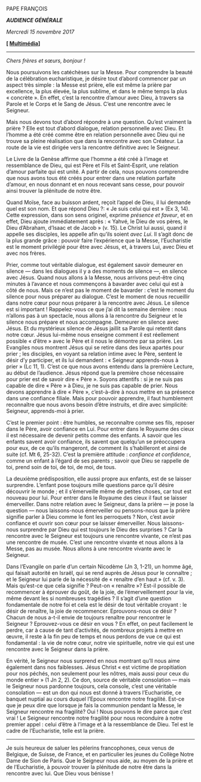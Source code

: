 PAPE FRANÇOIS

***AUDIENCE GÉNÉRALE***

*Mercredi 15 novembre 2017*

**[ [Multimédia](http://w2.vatican.va/content/francesco/fr/events/event.dir.html/content/vaticanevents/fr/2017/11/15/udienzagenerale.html)]**

* * *

*Chers frères et sœurs, bonjour !*

Nous poursuivons les catéchèses sur la Messe. Pour comprendre la beauté de la célébration eucharistique, je désire tout d’abord commencer par un aspect très simple : la Messe est prière, elle est même la prière par excellence, la plus élevée, la plus sublime, et dans le même temps la plus « concrète ». En effet, c’est la rencontre d’amour avec Dieu, à travers sa Parole et le Corps et le Sang de Jésus. C’est une rencontre avec le Seigneur.

Mais nous devons tout d’abord répondre à une question. Qu’est vraiment la prière ? Elle est tout d’abord dialogue, relation personnelle avec Dieu. Et l’homme a été créé comme être en relation personnelle avec Dieu qui ne trouve sa pleine réalisation que dans la rencontre avec son Créateur. La route de la vie est dirigée vers la rencontre définitive avec le Seigneur.

Le Livre de la Genèse affirme que l’homme a été créé à l’image et ressemblance de Dieu, qui est Père et Fils et Saint-Esprit, une relation d’amour parfaite qui est unité. A partir de cela, nous pouvons comprendre que nous avons tous été créés pour entrer dans une relation parfaite d’amour, en nous donnant et en nous recevant sans cesse, pour pouvoir ainsi trouver la plénitude de notre être.

Quand Moïse, face au buisson ardent, reçoit l’appel de Dieu, il lui demande quel est son nom. Et que répond Dieu ?: « Je suis celui qui est » (Ex 3, 14). Cette expression, dans son sens originel, exprime *présence et faveur*, et en effet, Dieu ajoute immédiatement après : « Yahvé, le Dieu de vos pères, le Dieu d’Abraham, d’Isaac et de Jacob » (v. 15). Le Christ lui aussi, quand il appelle ses disciples, les appelle afin qu’ils soient *avec Lui*. Il s’agit donc de la plus grande grâce : pouvoir faire l’expérience que la Messe, l’Eucharistie est le moment privilégié pour être avec Jésus, et, à travers Lui, avec Dieu et avec nos frères.

Prier, comme tout véritable dialogue, est également savoir demeurer en silence — dans les dialogues il y a des moments de silence —, en silence avec Jésus. Quand nous allons à la Messe, nous arrivons peut-être cinq minutes à l’avance et nous commençons à bavarder avec celui qui est à côté de nous. Mais ce n’est pas le moment de bavarder : c’est le moment du silence pour nous préparer au dialogue. C’est le moment de nous recueillir dans notre cœur pour nous préparer à la rencontre avec Jésus. Le silence est si important ! Rappelez-vous ce que j’ai dit la semaine dernière : nous n’allons pas à un spectacle, nous allons à la rencontre du Seigneur et le silence nous prépare et nous accompagne. Demeurer en silence avec Jésus. Et du mystérieux silence de Jésus jaillit sa Parole qui retentit dans notre cœur. Jésus lui-même nous enseigne comment il est réellement possible « d’être » avec le Père et il nous le démontre par sa prière. Les Evangiles nous montrent Jésus qui se retire dans des lieux apartés pour prier ; les disciples, en voyant sa relation intime avec le Père, sentent le désir d’y participer, et ils lui demandent : « Seigneur apprends-nous à prier » (Lc 11, 1). C’est ce que nous avons entendu dans la première Lecture, au début de l’audience. Jésus répond que la première chose nécessaire pour prier est de savoir dire « Père ». Soyons attentifs : si je ne suis pas capable de dire « Père » à Dieu, je ne suis pas capable de prier. Nous devons apprendre à dire « Père », c’est-à-dire à nous mettre en sa présence dans une confiance filiale. Mais pour pouvoir apprendre, il faut humblement reconnaître que nous avons besoin d’être instruits, et dire avec simplicité: Seigneur, apprends-moi à prier.

C’est le premier point : être humbles, se reconnaître comme ses fils, reposer dans le Père, avoir confiance en Lui. Pour entrer dans le Royaume des cieux il est nécessaire de devenir petits comme des enfants. A savoir que les enfants savent avoir confiance, ils savent que quelqu’un se préoccupera pour eux, de ce qu’ils mangeront, de comment ils s’habilleront et ainsi de suite (cf. Mt 6, 25-32). C’est la première attitude : *confiance et confidence*, comme un enfant à l’égard de ses parents ; savoir que Dieu se rappelle de toi, prend soin de toi, de toi, de moi, de tous.

La deuxième prédisposition, elle aussi propre aux enfants, est de se laisser surprendre. L’enfant pose toujours mille questions parce qu’il désire découvrir le monde ; et il s’émerveille même de petites choses, car tout est nouveau pour lui. Pour entrer dans le Royaume des cieux il faut se laisser émerveiller. Dans notre relation avec le Seigneur, dans la prière — je pose la question — nous laissons-nous émerveiller ou pensons-nous que la prière signifie parler à Dieu comme le font les perroquets ? Non, c’est avoir confiance et ouvrir son cœur pour se laisser émerveiller. Nous laissons-nous surprendre par Dieu qui est toujours le Dieu des surprises ? Car la rencontre avec le Seigneur est toujours une rencontre vivante, ce n’est pas une rencontre de musée. C’est une rencontre vivante et nous allons à la Messe, pas au musée. Nous allons à une rencontre vivante avec le Seigneur.

Dans l’Evangile on parle d’un certain Nicodème (Jn 3, 1-21), un homme âgé, qui faisait autorité en Israël, qui se rend auprès de Jésus pour le connaître ; et le Seigneur lui parle de la nécessité de « renaître d’en haut » (cf. v. 3). Mais qu’est-ce que cela signifie ? Peut-on « renaître »? Est-il possible de recommencer à éprouver du goût, de la joie, de l’émerveillement pour la vie, même devant les si nombreuses tragédies ? Il s’agit d’une question fondamentale de notre foi et cela est le désir de tout véritable croyant : le désir de renaître, la joie de recommencer. Eprouvons-nous ce désir ? Chacun de nous a-t-il envie de toujours renaître pour rencontrer le Seigneur ? Eprouvez-vous ce désir en vous ? En effet, on peut facilement le perdre, car à cause de tant d’activités, de nombreux projets à mettre en œuvre, il reste à la fin peu de temps et nous perdons de vue ce qui est fondamental : la vie de notre cœur, notre vie spirituelle, notre vie qui est une rencontre avec le Seigneur dans la prière.

En vérité, le Seigneur nous surprend en nous montrant qu’Il nous aime également dans nos faiblesses. Jésus Christ « est victime de propitiation pour nos péchés, non seulement pour les nôtres, mais aussi pour ceux du monde entier » (1 Jn 2, 2). Ce don, source de véritable consolation — mais le Seigneur nous pardonne toujours, cela console, c’est une véritable consolation — est un don qui nous est donné à travers l’Eucharistie, ce banquet nuptial au cours duquel l’Epoux rencontre notre fragilité. Est-ce que je peux dire que lorsque je fais la communion pendant la Messe, le Seigneur rencontre ma fragilité? Oui ! Nous pouvons le dire parce que c’est vrai ! Le Seigneur rencontre notre fragilité pour nous reconduire à notre premier appel : celui d’être à l’image et à la ressemblance de Dieu. Tel est le cadre de l’Eucharistie, telle est la prière.

* * *

Je suis heureux de saluer les pèlerins francophones, ceux venus de Belgique, de Suisse, de France, et en particulier les jeunes du Collège Notre Dame de Sion de Paris. Que le Seigneur nous aide, au moyen de la prière et de l’Eucharistie, à pouvoir trouver la plénitude de notre être dans la rencontre avec lui. Que Dieu vous bénisse !